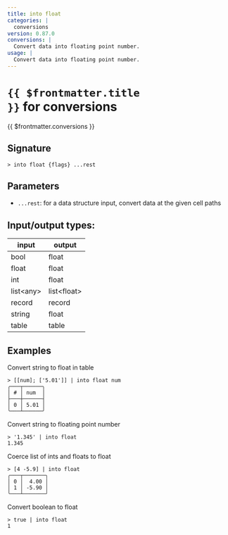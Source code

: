 ```yaml
---
title: into float
categories: |
  conversions
version: 0.87.0
conversions: |
  Convert data into floating point number.
usage: |
  Convert data into floating point number.
---
```

<!-- This file is automatically generated. Please edit the command in https://github.com/nushell/nushell instead. -->

# <code>{{ $frontmatter.title }}</code> for conversions

<div class='command-title'>{{ $frontmatter.conversions }}</div>

## Signature

```> into float {flags} ...rest```

## Parameters

 -  `...rest`: for a data structure input, convert data at the given cell paths


## Input/output types:

| input     | output      |
| --------- | ----------- |
| bool      | float       |
| float     | float       |
| int       | float       |
| list\<any\> | list\<float\> |
| record    | record      |
| string    | float       |
| table     | table       |
## Examples

Convert string to float in table
```nu
> [[num]; ['5.01']] | into float num
╭───┬──────╮
│ # │ num  │
├───┼──────┤
│ 0 │ 5.01 │
╰───┴──────╯

```

Convert string to floating point number
```nu
> '1.345' | into float
1.345
```

Coerce list of ints and floats to float
```nu
> [4 -5.9] | into float
╭───┬───────╮
│ 0 │  4.00 │
│ 1 │ -5.90 │
╰───┴───────╯

```

Convert boolean to float
```nu
> true | into float
1
```

